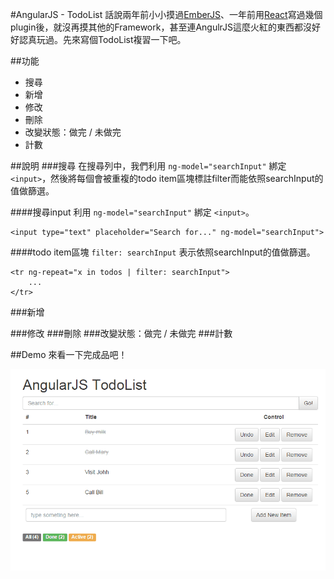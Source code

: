 #AngularJS - TodoList
話說兩年前小小摸過[EmberJS](http://emberjs.com)、一年前用[React](https://facebook.github.io/react)寫過幾個plugin後，就沒再摸其他的Framework，甚至連AngulrJS這麼火紅的東西都沒好好認真玩過。先來寫個TodoList複習一下吧。

##功能
- 搜尋
- 新增
- 修改
- 刪除
- 改變狀態：做完 / 未做完
- 計數


##說明
###搜尋
在搜尋列中，我們利用 `ng-model="searchInput"` 綁定 `<input>`，然後將每個會被重複的todo item區塊標註filter而能依照searchInput的值做篩選。

####搜尋input
利用 `ng-model="searchInput"` 綁定 `<input>`。

	<input type="text" placeholder="Search for..." ng-model="searchInput">

####todo item區塊
`filter: searchInput` 表示依照searchInput的值做篩選。

	<tr ng-repeat="x in todos | filter: searchInput">
		...
	</tr>

###新增


###修改
###刪除
###改變狀態：做完 / 未做完
###計數

##Demo
來看一下完成品吧！  

![AngularJS - TodoList](demo.gif)






